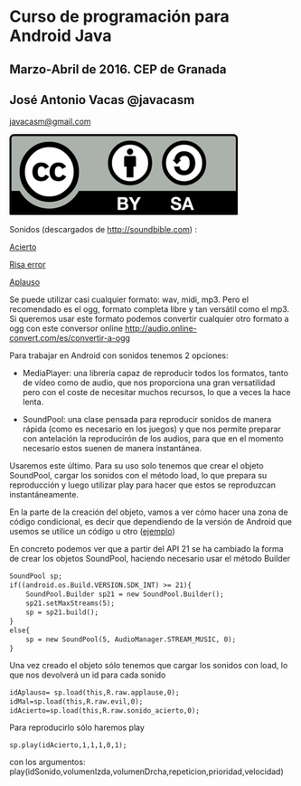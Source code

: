 # Curso de programación para Android Java

## Marzo-Abril de 2016. CEP de Granada

## José Antonio Vacas @javacasm

javacasm@gmail.com

![cc](https://raw.githubusercontent.com/javacasm/CodeWeek-programacion/master/images/Licencia_CC.png)


Sonidos (descargados de http://soundbible.com) :

[Acierto](https://raw.githubusercontent.com/javacasm/Memory2014/master/app/src/main/res/raw/sonido_acierto.ogg)

[Risa error](https://raw.githubusercontent.com/javacasm/Memory2014/master/app/src/main/res/raw/evil.ogg)

[Aplauso](https://raw.githubusercontent.com/javacasm/Memory2014/master/app/src/main/res/raw/applause.ogg)

Se puede utilizar casi cualquier formato: wav, midi, mp3. Pero el recomendado es el ogg, formato completa libre y tan versátil como el mp3. Si queremos usar este formato podemos convertir cualquier otro formato a ogg con este conversor online http://audio.online-convert.com/es/convertir-a-ogg

Para trabajar en Android con sonidos tenemos 2 opciones:

* MediaPlayer: una librería capaz de reproducir todos los formatos, tanto de vídeo como de audio, que nos proporciona una gran versatilidad pero con el coste de necesitar muchos recursos, lo que a veces la hace lenta.

* SoundPool: una clase pensada para reproducir sonidos de manera rápida (como es necesario en los juegos) y que nos permite preparar con antelación la reproducirón de los audios, para que en el momento necesario estos suenen de manera instantánea.

Usaremos este último. Para su uso solo tenemos que crear el objeto SoundPool, cargar los sonidos con el método load, lo que prepara su reproducción y luego utilizar play para hacer que estos se reproduzcan instantáneamente.

En la parte de la creación del objeto, vamos a ver cómo hacer una zona de código condicional, es decir que dependiendo de la versión de Android que usemos se utilice un código u otro ([ejemplo](http://stackoverflow.com/questions/28210921/set-audio-attributes-in-soundpool-builder-class-for-api-21))

En concreto podemos ver que a partir del API 21 se ha cambiado la forma de crear los objetos SoundPool, haciendo necesario usar el método Builder

	SoundPool sp;
    if((android.os.Build.VERSION.SDK_INT) >= 21){
        SoundPool.Builder sp21 = new SoundPool.Builder();
        sp21.setMaxStreams(5);
        sp = sp21.build();
    }
    else{
        sp = new SoundPool(5, AudioManager.STREAM_MUSIC, 0);
    }

Una vez creado el objeto sólo tenemos que cargar los sonidos con load, lo que nos devolverá un id para cada sonido

    idAplauso= sp.load(this,R.raw.applause,0);
    idMal=sp.load(this,R.raw.evil,0);
    idAcierto=sp.load(this,R.raw.sonido_acierto,0);

Para reproducirlo sólo haremos play

    sp.play(idAcierto,1,1,1,0,1);

con los argumentos: play(idSonido,volumenIzda,volumenDrcha,repeticion,prioridad,velocidad)
